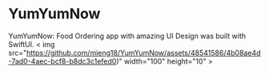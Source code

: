 # YumYumNow
YumYumNow: Food Ordering app with amazing UI Design was built with SwiftUI.
< img src="https://github.com/mieng18/YumYumNow/assets/48541586/4b08ae4d-7ad0-4aec-bcf8-b8dc3c1efed0)" width="100" height="10" >
